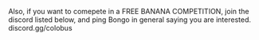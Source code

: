 Also, if you want to comepete in a FREE BANANA COMPETITION, join the discord listed below, and ping Bongo in general saying you are interested.
discord.gg/colobus
